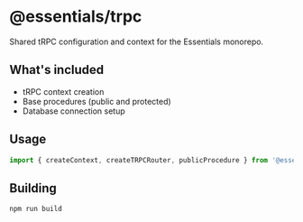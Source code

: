 # @essentials/trpc

Shared tRPC configuration and context for the Essentials monorepo.

## What's included

- tRPC context creation
- Base procedures (public and protected)
- Database connection setup

## Usage

```typescript
import { createContext, createTRPCRouter, publicProcedure } from '@essentials/trpc';
```

## Building

```bash
npm run build
```
